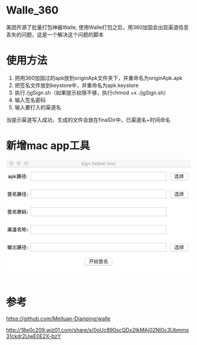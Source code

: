 # Walle_360
美团开源了批量打包神器Walle, 使用Walle打包之后，用360加固会出现渠道信息丢失的问题，这是一个解决这个问题的脚本

# 使用方法
1. 把用360加固过的apk放到originApk文件夹下，并重命名为originApk.apk
2. 把签名文件放到keystore中，并重命名为apk.keystore
3. 执行./jgSign.sh（如果提示权限不够，执行chmod +x ./jgSign.sh）
4. 输入签名密码
5. 输入要打入的渠道名

当提示渠道写入成功，生成的文件会放在finalDir中，已渠道名+时间命名

# 新增mac app工具
![tool文件夹中](https://github.com/wangwentao768/Walle_360/blob/master/tool/image.png?raw=true)

# 参考

https://github.com/Meituan-Dianping/walle

http://18e0c209.wiz01.com/share/s/0oUc890scQDx2tkMAj02NI0c3Ubmms31ckdr2UwE0E2X-bzY
